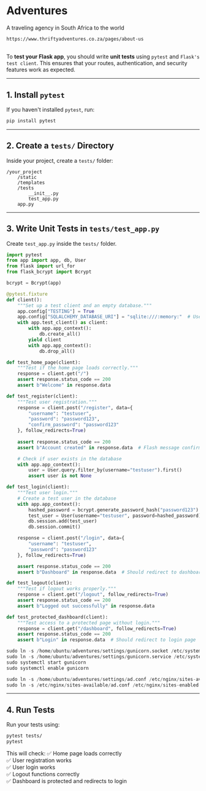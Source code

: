 # Adventures
A traveling agency in South Africa to the world 

```bash
https://www.thriftyadventures.co.za/pages/about-us
```
## 

To **test your Flask app**, you should write **unit tests** using `pytest` and `Flask's test client`. This ensures that your routes, authentication, and security features work as expected.

---

## **1. Install `pytest`**
If you haven't installed `pytest`, run:  
```bash
pip install pytest
```

---

## **2. Create a `tests/` Directory**
Inside your project, create a `tests/` folder:

```
/your_project
    /static
    /templates
    /tests
        __init__.py
        test_app.py
    app.py
```

---

## **3. Write Unit Tests in `tests/test_app.py`**
Create `test_app.py` inside the `tests/` folder.

```python
import pytest
from app import app, db, User
from flask import url_for
from flask_bcrypt import Bcrypt

bcrypt = Bcrypt(app)

@pytest.fixture
def client():
    """Set up a test client and an empty database."""
    app.config["TESTING"] = True
    app.config["SQLALCHEMY_DATABASE_URI"] = "sqlite:///:memory:"  # Use in-memory DB for tests
    with app.test_client() as client:
        with app.app_context():
            db.create_all()
        yield client
        with app.app_context():
            db.drop_all()

def test_home_page(client):
    """Test if the home page loads correctly."""
    response = client.get("/")
    assert response.status_code == 200
    assert b"Welcome" in response.data

def test_register(client):
    """Test user registration."""
    response = client.post("/register", data={
        "username": "testuser",
        "password": "password123",
        "confirm_password": "password123"
    }, follow_redirects=True)
    
    assert response.status_code == 200
    assert b"Account created" in response.data  # Flash message confirmation

    # Check if user exists in the database
    with app.app_context():
        user = User.query.filter_by(username="testuser").first()
        assert user is not None

def test_login(client):
    """Test user login."""
    # Create a test user in the database
    with app.app_context():
        hashed_password = bcrypt.generate_password_hash("password123").decode("utf-8")
        test_user = User(username="testuser", password=hashed_password)
        db.session.add(test_user)
        db.session.commit()

    response = client.post("/login", data={
        "username": "testuser",
        "password": "password123"
    }, follow_redirects=True)

    assert response.status_code == 200
    assert b"Dashboard" in response.data  # Should redirect to dashboard

def test_logout(client):
    """Test if logout works properly."""
    response = client.get("/logout", follow_redirects=True)
    assert response.status_code == 200
    assert b"Logged out successfully" in response.data

def test_protected_dashboard(client):
    """Test access to a protected page without login."""
    response = client.get("/dashboard", follow_redirects=True)
    assert response.status_code == 200
    assert b"Login" in response.data  # Should redirect to login page

sudo ln -s /home/ubuntu/adventures/settings/gunicorn.socket /etc/systemd/system/gunicorn.socket
sudo ln -s /home/ubuntu/adventures/settings/gunicorn.service /etc/systemd/system/gunicorn.service
sudo systemctl start gunicorn
sudo systemctl enable gunicorn

sudo ln -s /home/ubuntu/adventures/settings/ad.conf /etc/nginx/sites-available/
sudo ln -s /etc/nginx/sites-available/ad.conf /etc/nginx/sites-enabled

```

---

## **4. Run Tests**
Run your tests using:
```bash
pytest tests/
pytest
```

This will check:
✅ Home page loads correctly  
✅ User registration works  
✅ User login works  
✅ Logout functions correctly  
✅ Dashboard is protected and redirects to login  

<!-- Would you like to add **integration tests, API testing, or security penetration testing**? 🚀 -->